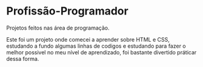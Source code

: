 # Profissão-Programador
Projetos feitos nas área de programação.

Este foi um projeto onde comecei a aprender sobre HTML e CSS, estudando a fundo algumas linhas de codigos e estudando para fazer o melhor possivel no meu nível de aprendizado, foi bastante divertido práticar dessa forma.
